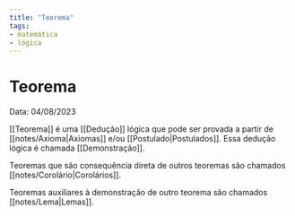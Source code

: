 ```yaml
---
title: "Teorema"
tags:
- matemática
- lógica
---
```

# Teorema

Data: 04/08/2023

[[Teorema]] é uma [[Dedução]] lógica que pode ser provada a partir de [[notes/Axioma|Axiomas]] e/ou [[Postulado|Postulados]].
Essa dedução lógica é chamada [[Demonstração]].

Teoremas que são consequência direta de outros teoremas são chamados [[notes/Corolário|Corolários]].

Teoremas auxiliares à demonstração de outro teorema são chamados [[notes/Lema|Lemas]].